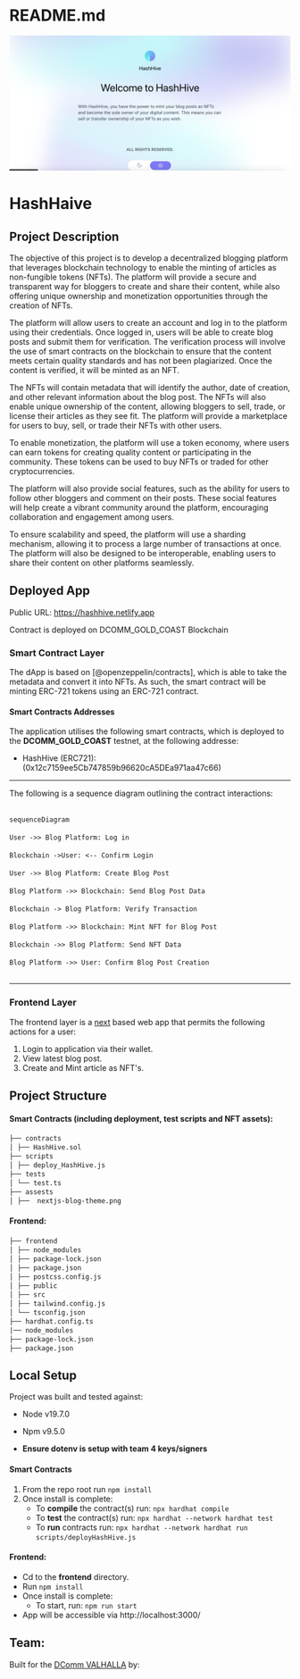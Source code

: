# README.md
![Alt text](https://github.com/HashHive/.github/blob/main/profile/Screenshot%202023-04-08%20at%2001.53.26.jpeg)
# HashHaive

  

## Project Description

The objective of this project is to develop a decentralized blogging platform that leverages blockchain technology to enable the minting of articles as non-fungible tokens (NFTs). The platform will provide a secure and transparent way for bloggers to create and share their content, while also offering unique ownership and monetization opportunities through the creation of NFTs.

The platform will allow users to create an account and log in to the platform using their credentials. Once logged in, users will be able to create blog posts and submit them for verification. The verification process will involve the use of smart contracts on the blockchain to ensure that the content meets certain quality standards and has not been plagiarized. Once the content is verified, it will be minted as an NFT.

The NFTs will contain metadata that will identify the author, date of creation, and other relevant information about the blog post. The NFTs will also enable unique ownership of the content, allowing bloggers to sell, trade, or license their articles as they see fit. The platform will provide a marketplace for users to buy, sell, or trade their NFTs with other users.

To enable monetization, the platform will use a token economy, where users can earn tokens for creating quality content or participating in the community. These tokens can be used to buy NFTs or traded for other cryptocurrencies.

The platform will also provide social features, such as the ability for users to follow other bloggers and comment on their posts. These social features will help create a vibrant community around the platform, encouraging collaboration and engagement among users.

To ensure scalability and speed, the platform will use a sharding mechanism, allowing it to process a large number of transactions at once. The platform will also be designed to be interoperable, enabling users to share their content on other platforms seamlessly.

## Deployed App


Public URL: https://hashhive.netlify.app


Contract is deployed on DCOMM_GOLD_COAST Blockchain

### Smart Contract Layer

The dApp is based on [@openzeppelin/contracts], which is able to take the metadata and convert it into NFTs. As such, the smart contract will be minting ERC-721 tokens using an ERC-721 contract.

  
#### Smart Contracts Addresses

The application utilises the following  smart contracts, which is deployed to the **DCOMM_GOLD_COAST** testnet, at the following addresse:

- HashHive (ERC721): (0x12c7159ee5Cb747859b96620cA5DEa971aa47c66)

  
---
The following is a sequence diagram outlining the contract interactions:

```mermaid

sequenceDiagram

User ->> Blog Platform: Log in

Blockchain ->User: <-- Confirm Login

User ->> Blog Platform: Create Blog Post

Blog Platform ->> Blockchain: Send Blog Post Data

Blockchain -> Blog Platform: Verify Transaction

Blog Platform ->> Blockchain: Mint NFT for Blog Post

Blockchain ->> Blog Platform: Send NFT Data

Blog Platform ->> User: Confirm Blog Post Creation


```
---
    
### Frontend Layer
The frontend layer is a [next](https://nestjs.com/) based web app that permits the following actions for a user:
1. Login to application via their wallet.
2. View latest blog post.
3. Create and Mint article as NFT's.



## Project Structure
#### Smart Contracts (including deployment, test scripts and NFT assets):
```
├── contracts
│ ├── HashHive.sol
├── scripts
│ ├── deploy_HashHive.js
├── tests
│ └── test.ts
├── assests
│ ├──  nextjs-blog-theme.png
```
#### Frontend:
```
├── frontend
│ ├── node_modules
│ ├── package-lock.json
│ ├── package.json
│ ├── postcss.config.js
│ ├── public
│ ├── src
│ ├── tailwind.config.js
│ └── tsconfig.json
├── hardhat.config.ts
|── node_modules
├── package-lock.json
├── package.json
```
## Local Setup
Project was built and tested against:
* Node v19.7.0
* Npm v9.5.0

* **Ensure dotenv is setup with team 4 keys/signers** 

#### Smart Contracts
1. From the repo root run ``npm install``
2. Once install is complete:
	 * To **compile** the contract(s) run: 
	 ``npx hardhat compile``
	 * To **test** the contract(s) run: 
	 ``npx hardhat --network hardhat test``
	 * To **run** contracts run: 
	 ``npx hardhat --network hardhat run scripts/deployHashHive.js``

	
#### **Frontend:**
 - Cd to the **frontend** directory.
 - Run ``npm install``
 - Once install is complete:
	 * To start, run: 
	 ``npm run start``
- App will be accessible via http://localhost:3000/

## Team:

Built for the [DComm VALHALLA](https://hack2skill.com/hack/dcommvalhalla) by:


